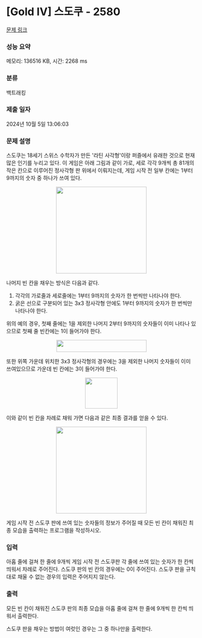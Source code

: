 # [Gold IV] 스도쿠 - 2580 

[문제 링크](https://www.acmicpc.net/problem/2580) 

### 성능 요약

메모리: 136516 KB, 시간: 2268 ms

### 분류

백트래킹

### 제출 일자

2024년 10월 5일 13:06:03

### 문제 설명

<p>스도쿠는 18세기 스위스 수학자가 만든 '라틴 사각형'이랑 퍼즐에서 유래한 것으로 현재 많은 인기를 누리고 있다. 이 게임은 아래 그림과 같이 가로, 세로 각각 9개씩 총 81개의 작은 칸으로 이루어진 정사각형 판 위에서 이뤄지는데, 게임 시작 전 일부 칸에는 1부터 9까지의 숫자 중 하나가 쓰여 있다.</p>

<p style="text-align: center;"><img alt="" src="https://upload.acmicpc.net/508363ac-0289-4a92-a639-427b10d66633/-/preview/" style="width: 240px; height: 230px;"></p>

<p>나머지 빈 칸을 채우는 방식은 다음과 같다.</p>

<ol>
	<li>각각의 가로줄과 세로줄에는 1부터 9까지의 숫자가 한 번씩만 나타나야 한다.</li>
	<li>굵은 선으로 구분되어 있는 3x3 정사각형 안에도 1부터 9까지의 숫자가 한 번씩만 나타나야 한다.</li>
</ol>

<p>위의 예의 경우, 첫째 줄에는 1을 제외한 나머지 2부터 9까지의 숫자들이 이미 나타나 있으므로 첫째 줄 빈칸에는 1이 들어가야 한다.</p>

<p style="text-align: center;"><img alt="" src="https://upload.acmicpc.net/38e505c6-0452-4a56-b01c-760c85c6909b/-/preview/" style="width: 239px; height: 32px;"></p>

<p>또한 위쪽 가운데 위치한 3x3 정사각형의 경우에는 3을 제외한 나머지 숫자들이 이미 쓰여있으므로 가운데 빈 칸에는 3이 들어가야 한다.</p>

<p style="text-align: center;"><img alt="" src="https://upload.acmicpc.net/89873d9d-56ae-44f7-adb2-bd5d7e243016/-/preview/" style="width: 86px; height: 82px;"></p>

<p>이와 같이 빈 칸을 차례로 채워 가면 다음과 같은 최종 결과를 얻을 수 있다.</p>

<p style="text-align: center;"><img alt="" src="https://upload.acmicpc.net/fe68d938-770d-46ea-af71-a81076bc3963/-/preview/" style="width: 240px; height: 230px;"></p>

<p>게임 시작 전 스도쿠 판에 쓰여 있는 숫자들의 정보가 주어질 때 모든 빈 칸이 채워진 최종 모습을 출력하는 프로그램을 작성하시오.</p>

### 입력 

 <p>아홉 줄에 걸쳐 한 줄에 9개씩 게임 시작 전 스도쿠판 각 줄에 쓰여 있는 숫자가 한 칸씩 띄워서 차례로 주어진다. 스도쿠 판의 빈 칸의 경우에는 0이 주어진다. 스도쿠 판을 규칙대로 채울 수 없는 경우의 입력은 주어지지 않는다.</p>

### 출력 

 <p>모든 빈 칸이 채워진 스도쿠 판의 최종 모습을 아홉 줄에 걸쳐 한 줄에 9개씩 한 칸씩 띄워서 출력한다.</p>

<p>스도쿠 판을 채우는 방법이 여럿인 경우는 그 중 하나만을 출력한다.</p>

